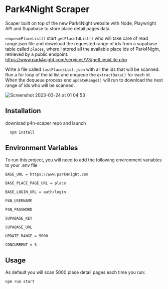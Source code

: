 # Park4Night Scraper

Scaper built on top of the new Park4Night website with Node, Playwright API and Supabase to store place detail pages data.

`enqueuePlaceList()` start `getPlaceIdList()` who will take care of read range.json file and download the requested range of ids from a supabase table called `places`, where I stored all the available place ids of Park4Night, retrieved by a public endpoint: https://www.park4night.com/services/V3/getLieuxLite.php

Write a file called `lastPlacesList.json` with all the ids that will be scanned. Run a for loop of the id list and enqueue the `extractData()` for each id. When the dequeue process end `updateRange()` will run to download the next range of ids who will be scanned.

![Screenshot 2023-03-24 at 01 04 53](https://user-images.githubusercontent.com/44890500/227390807-c81b4eaa-0444-40db-b972-0203bc2ced73.png)

## Installation

download p4n-scaper repo and launch

```bash
  npm install
```

## Environment Variables

To run this project, you will need to add the following environment variables to your .env file

`BASE_URL = https://www.park4night.com`

`BASE_PLACE_PAGE_URL = place`

`BASE_LOGIN_URL = auth/login`

`P4N_USERNAME`

`P4N_PASSWORD`

`SUPABASE_KEY`

`SUPABASE_URL`

`UPDATE_RANGE = 5000`

`CONCURRENT = 5`

## Usage

As default you will scan 5000 place detail pages each time you run:

```
npm run start
```

